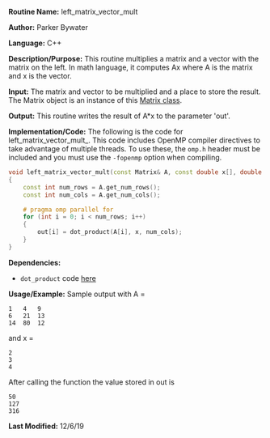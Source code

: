 **Routine Name:** left\_matrix\_vector\_mult

**Author:** Parker Bywater

**Language:** C++ 

**Description/Purpose:** This routine multiplies a matrix and a vector with the matrix on the left.
In math language, it computes Ax where A is the matrix and x is the vector. 

**Input:** The matrix and vector to be multiplied and a place to store the result. The Matrix object is an instance of this [Matrix class](../src/Matrix.cpp).
 
**Output:** This routine writes the result of A\*x to the parameter 'out'.  

**Implementation/Code:** The following is the code for left\_matrix\_vector\_mult\_. This code includes OpenMP compiler directives to take advantage of multiple threads. To use these, the `omp.h` header
must be included and you must use the `-fopenmp` option when compiling.   

```C++
void left_matrix_vector_mult(const Matrix& A, const double x[], double out[])
{ 
    const int num_rows = A.get_num_rows(); 
    const int num_cols = A.get_num_cols(); 

    # pragma omp parallel for 
    for (int i = 0; i < num_rows; i++)
    {
        out[i] = dot_product(A[i], x, num_cols);
    }    
}
```
**Dependencies:**
* `dot_product` code [here](./dot_product.md)


**Usage/Example:** Sample output with A =   

    1   4   9
    6   21  13
    14  80  12

and x = 
    
    2
    3 
    4

After calling the function the value stored in out is  
    
    50
    127
    316

**Last Modified:** 12/6/19 
